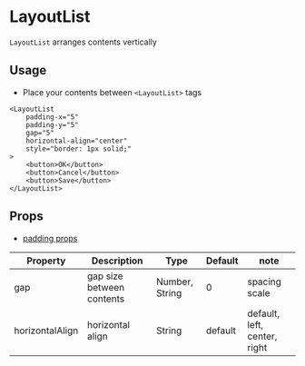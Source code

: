 # LayoutList

`LayoutList` arranges contents vertically

<Doc-LayoutListDoc />

## Usage

- Place your contents between `<LayoutList>` tags

```vue live
<LayoutList
	padding-x="5"
	padding-y="5"
	gap="5"
	horizontal-align="center"
	style="border: 1px solid;"
>
	<button>OK</button>
	<button>Cancel</button>
	<button>Save</button>
</LayoutList>
```

## Props
- [padding props](/components/#padding-props)

| Property | Description | Type | Default | note |
| --- | --- | --- | --- | --- |
| gap | gap size between contents | Number, String | 0 | spacing scale |
| horizontalAlign | horizontal align | String | default | default, left, center, right |
